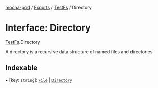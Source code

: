 [mocha-pod](../README.md) / [Exports](../modules.md) / [TestFs](../modules/TestFs.md) / Directory

# Interface: Directory

[TestFs](../modules/TestFs.md).Directory

A directory is a recursive data structure of
named files and directories

## Indexable

▪ [key: `string`]: [`File`](../modules/TestFs.md#file) \| [`Directory`](TestFs.Directory.md)
